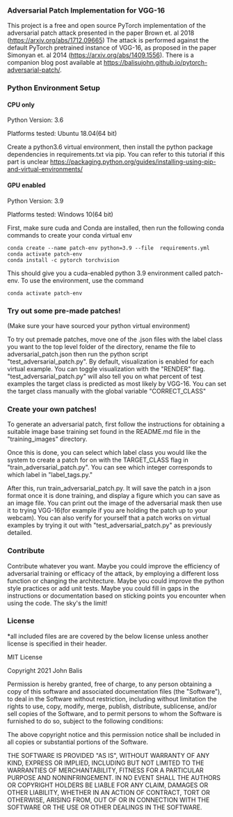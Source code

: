 ### Adversarial Patch Implementation for VGG-16


This project is a free and open source PyTorch implementation of the adversarial patch attack presented in the 
paper Brown et. al 2018 (https://arxiv.org/abs/1712.09665) The attack is performed against the default PyTorch pretrained instance of VGG-16, as proposed in the paper Simonyan et. al 2014 (https://arxiv.org/abs/1409.1556). There is a companion blog post available at https://balisujohn.github.io/pytorch-adversarial-patch/.


### Python Environment Setup

#### CPU only

Python Version: 3.6

Platforms tested: Ubuntu 18.04(64 bit)

Create a python3.6 virtual environment, then install the python package dependencies in requirements.txt via pip. You can refer to this tutorial if this part is unclear https://packaging.python.org/guides/installing-using-pip-and-virtual-environments/

#### GPU enabled


Python Version: 3.9

Platforms tested: Windows 10(64 bit)


First, make sure cuda and Conda are installed, then run the following conda commands to create your conda virtual env

````
conda create --name patch-env python=3.9 --file  requirements.yml
conda activate patch-env
conda install -c pytorch torchvision 
````

This should give you a cuda-enabled python 3.9 environment called patch-env. To use the environment, use
the command 

````
conda activate patch-env
````

### Try out some pre-made patches!

(Make sure your have sourced your python virtual environment)

To try out premade patches, move one of the .json files with the label class you want to the top level folder of the directory, rename the file to adversarial_patch.json then run the python script "test_adversarial_patch.py". By default, visualization is enabled for each virtual example. You can toggle visualization with the "RENDER" flag. "test_adversarial_patch.py" will also tell you on what percent of test examples the target class is predicted as most likely by VGG-16. You can set the target class manually with the global variable "CORRECT_CLASS"


### Create your own patches!

To generate an adversarial patch, first follow the instructions for obtaining a suitable image base training set found in the README.md file in the "training_images" directory. 

Once this is done, you can select which label class you would like the system to create a patch for on with the TARGET_CLASS flag in "train_adversarial_patch.py". You can see which integer corresponds to which label in "label_tags.py." 

After this, run train_adversarial_patch.py. It will save the patch in a json format once it is done training, and display a figure which you can save as an image file. You can print out the image of the adversarial mask then use it to trying VGG-16(for example if you are holding the patch up to your webcam). You can also verify for yourself that a patch works on virtual examples by trying it out with "test_adversarial_patch.py" as previously detailed.



### Contribute
Contribute whatever you want. Maybe you could improve the efficiency of adversarial training or efficacy of the attack, by employing a different loss function or changing the architecture. Maybe you could improve the python style practices or add unit tests. Maybe you could fill in gaps in the instructions or documentation based on sticking points you encounter when using the code. The sky's the limit! 

### License

\*all included files are are covered by the below license unless another license is specified in their header.

MIT License

Copyright 2021 John Balis

Permission is hereby granted, free of charge, to any person obtaining a copy of this software and associated documentation files (the "Software"), to deal in the Software without restriction, including without limitation the rights to use, copy, modify, merge, publish, distribute, sublicense, and/or sell copies of the Software, and to permit persons to whom the Software is furnished to do so, subject to the following conditions:

The above copyright notice and this permission notice shall be included in all copies or substantial portions of the Software.

THE SOFTWARE IS PROVIDED "AS IS", WITHOUT WARRANTY OF ANY KIND, EXPRESS OR IMPLIED, INCLUDING BUT NOT LIMITED TO THE WARRANTIES OF MERCHANTABILITY, FITNESS FOR A PARTICULAR PURPOSE AND NONINFRINGEMENT. IN NO EVENT SHALL THE AUTHORS OR COPYRIGHT HOLDERS BE LIABLE FOR ANY CLAIM, DAMAGES OR OTHER LIABILITY, WHETHER IN AN ACTION OF CONTRACT, TORT OR OTHERWISE, ARISING FROM, OUT OF OR IN CONNECTION WITH THE SOFTWARE OR THE USE OR OTHER DEALINGS IN THE SOFTWARE.

